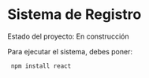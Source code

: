 <h1>Sistema de Registro</h1>

Estado del proyecto: En construcción

Para ejecutar el sistema, debes poner:

``` npm install react```
